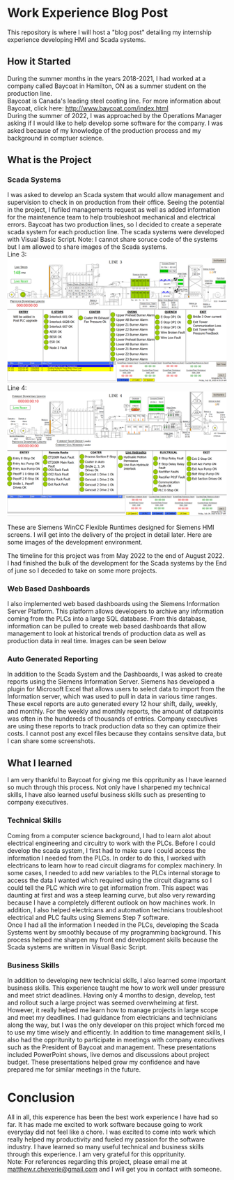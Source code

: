 # Work Experience Blog Post
This repository is where I will host a "blog post" detailing my internship experience developing HMI and Scada systems.

## How it Started
During the summer months in the years 2018-2021, I had worked at a company called Baycoat in Hamilton, ON as a summer student on the production line. <br> 
Baycoat is Canada's leading steel coating line. For more information about Baycoat, click here: http://www.baycoat.com/index.html <br>
During the summer of 2022, I was approached by the Operations Manager asking if I would like to help develop some software for the company. 
I was asked because of my knowledge of the production process and my background in comptuer science. <br> 

## What is the Project
### Scada Systems
I was asked to develop an Scada system that would allow management and supervision to check in on production from their office. 
Seeing the potential in the project, I fufiled managements request as well as added information for the maintenence team to help troubleshoot mechanical and 
electrical errors. Baycoat has two production lines, so I decided to create a seperate scada system for each production line. The scada systems were
developed with Visual Basic Script. Note: I cannot share soruce code of the systems but I am allowed to share images of the Scada systems. <br>
Line 3: <br>
![Line 3 Scada](/L3.PNG) <br>
Line 4: <br>
![Line 3 Scada](/L4.PNG) <br>

These are Siemens WinCC Flexible Runtimes designed for Siemens HMI screens. I will get into the delivery of the project in detail later. Here are some images 
of the development environment. <br>

The timeline for this project was from May 2022 to the end of August 2022. I had finished the bulk of the development for the Scada systems by the End of june 
so I deceded to take on some more projects. 
### Web Based Dashboards
I also implemented web based dashboards using the Siemens Information Server Platform. This platform allows developers to archive any information coming from the 
PLCs into a large SQL database. From this database, information can be pulled to create web based dashboards that allow management to look at historical trends
of production data as well as production data in real time. Images can be seen below <br>

### Auto Generated Reporting
In addition to the Scada System and the Dashboards, I was asked to create reports using the Siemens Information Server. Siemens has developed a plugin for 
Microsoft Excel that allows users to select data to import from the Information server, which was used to pull in data in various time ranges. These excel reports 
are auto generated every 12 hour shift, daily, weekly, and monthly. For the weekly and monthly reports, the amount of datapoints was often in the hundereds of thousands 
of entries. Company executives are using these reports to track production data so they can optimize their costs. I cannot post any excel files because they contains sensitve
data, but I can share some screenshots.

## What I learned
I am very thankful to Baycoat for giving me this oppritunity as I have learned so much through this process. Not only have I sharpened my technical skills, I have 
also learned useful business skills such as presenting to company executives.
### Technical Skills
Coming from a computer science background, I had to learn alot about electrical engineering and circuitry to work with the PLCs. Before I could develop the scada
system, I first had to make sure I could access the information I needed from the PLCs. In order to do this, I worked with electricans to learn how to read circuit 
diagrams for complex machinery. In some cases, I needed to add new variables to the PLCs internal storage to access the data I wanted which required using the 
circuit diagrams so I could tell the PLC which wire to get information from. This aspect was daunting at first and was a steep learning curve, but also very 
rewarding because I have a completely different outlook on how machines work. In addition, I also helped electricans and automation technicians troubleshoot
electrical and PLC faults using Siemens Step 7 software. <br>
Once I had all the information I needed in the PLCs, developing the Scada Systems went by smoothly because of my programming background. This process helped me 
sharpen my front end development skills because the Scada systems are written in Visual Basic Script. 
### Business Skills 
In addition to developing new technicial skills, I also learned some important business skills. This experience taught me how to work well under pressure and meet strict deadlines.
Having only 4 months to design, develop, test and rollout such a large project was seemed overwhelming at first. However, it really helped me learn how to manage
projects in large scope and meet my deadlines. I had guidance from electricians and technicians along the way, but I was the only developer on this project which 
forced me to use my time wisely and efficently. In addition to time management skills, I also had the oppritunity to participate in meetings with company executives 
such as the President of Baycoat and management. These presentations included PowerPoint shows, live demos and discussions about project budget. These
presentations helped grow my confidence and have prepared me for similar meetings in the future. 
# Conclusion
All in all, this experence has been the best work experience I have had so far. It has made me excited to work software because going to work everyday did not 
feel like a chore. I was excited to come into work which really helped my productivity and fueled my passion for the software industry. I have learned so many 
useful technical and business skills through this experience. I am very grateful for this oppritunity. <br>
Note: For references regarding this project, please email me at matthew.r.cheverie@gmail.com and I will get you in contact with someone.
